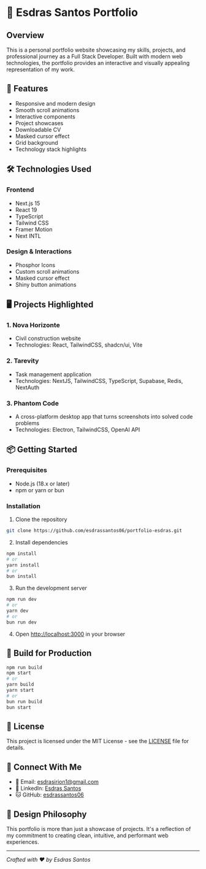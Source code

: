 # 🚀 Esdras Santos Portfolio

## Overview

This is a personal portfolio website showcasing my skills, projects, and professional journey as a Full Stack Developer. Built with modern web technologies, the portfolio provides an interactive and visually appealing representation of my work.

## 🌟 Features

- Responsive and modern design
- Smooth scroll animations
- Interactive components
- Project showcases
- Downloadable CV
- Masked cursor effect
- Grid background
- Technology stack highlights

## 🛠 Technologies Used

### Frontend

- Next.js 15
- React 19
- TypeScript
- Tailwind CSS
- Framer Motion
- Next INTL

### Design & Interactions

- Phosphor Icons
- Custom scroll animations
- Masked cursor effect
- Shiny button animations

## 🖥 Projects Highlighted

### 1. Nova Horizonte

- Civil construction website
- Technologies: React, TailwindCSS, shadcn/ui, Vite

### 2. Tarevity

- Task management application
- Technologies: NextJS, TailwindCSS, TypeScript, Supabase, Redis, NextAuth

### 3. Phantom Code

- A cross-platform desktop app that turns screenshots into solved code problems
- Technologies: Electron, TailwindCSS, OpenAI API

## 📦 Getting Started

### Prerequisites

- Node.js (18.x or later)
- npm or yarn or bun

### Installation

1. Clone the repository

```bash
git clone https://github.com/esdrassantos06/portfolio-esdras.git
```

2. Install dependencies

```bash
npm install
# or
yarn install
# or 
bun install
```

3. Run the development server

```bash
npm run dev
# or
yarn dev
# or 
bun run dev
```

4. Open [http://localhost:3000](http://localhost:3000) in your browser

## 🚀 Build for Production

```bash
npm run build
npm start
# or
yarn build
yarn start
# or
bun run build
bun start
```

## 📄 License

This project is licensed under the MIT License - see the [LICENSE](LICENSE) file for details.

## 🤝 Connect With Me

- 📧 Email: esdrasirion1@gmail.com
- 🔗 LinkedIn: [Esdras Santos](https://www.linkedin.com/in/esdrassantos06/)
- 🐱 GitHub: [esdrassantos06](https://github.com/esdrassantos06)

## 🎨 Design Philosophy

This portfolio is more than just a showcase of projects. It's a reflection of my commitment to creating clean, intuitive, and performant web experiences.

---

_Crafted with ❤️ by Esdras Santos_
